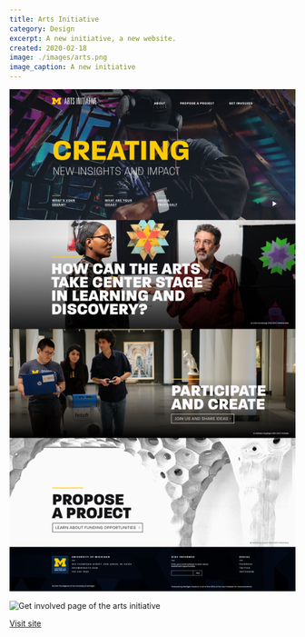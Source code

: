```yaml
---
title: Arts Initiative
category: Design
excerpt: A new initiative, a new website.
created: 2020-02-18
image: ./images/arts.png
image_caption: A new initiative
---
```


![Home page of the arts initiative](./images/arts-home.jpg)

![Get involved page of the arts initiative](./images/arts-get-involved.jpg)

[Visit site](https://artsinitiative.umich.edu/)